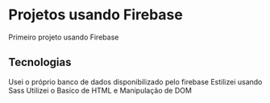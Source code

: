 # Projetos usando Firebase

Primeiro projeto usando Firebase

## Tecnologias

Usei o próprio banco de dados disponibilizado pelo firebase
Estilizei usando Sass
Utilizei o Basico de HTML e Manipulação de DOM